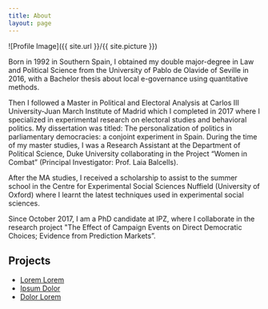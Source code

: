 ```yaml
---
title: About
layout: page
---
```

![Profile Image]({{ site.url }}/{{ site.picture }})

<p>Born in 1992 in Southern Spain, I obtained my double major-degree in Law and Political Science from the University of Pablo de Olavide of Seville in 2016, with a Bachelor thesis about local e-governance using quantitative methods.</p>

<p>Then I followed a Master in Political and Electoral Analysis at Carlos III University-Juan March Institute of Madrid which I completed in 2017 where I specialized in experimental research on electoral studies and behavioral politics. My dissertation was titled: The personalization of politics in parliamentary democracies: a conjoint experiment in Spain. During the time of my master studies, I was a Research Assistant at the Department of Political Science, Duke University collaborating in the Project “Women in Combat” (Principal Investigator: Prof. Laia Balcells).</p>

<p>After the MA studies, I received a scholarship to assist to the summer school in the Centre for Experimental Social Sciences Nuffield (University of Oxford) where I learnt the latest techniques used in experimental social sciences.</p>

<p>Since October 2017, I am a PhD candidate at IPZ, where I collaborate in the research project "The Effect of Campaign Events on Direct Democratic Choices; Evidence from Prediction Markets”. </p>

<h2>Projects</h2>

<ul>
	<li><a href="https://github.com/">Lorem Lorem</a></li>
	<li><a href="https://github.com/">Ipsum Dolor</a></li>
	<li><a href="https://github.com/">Dolor Lorem</a></li>
</ul>
